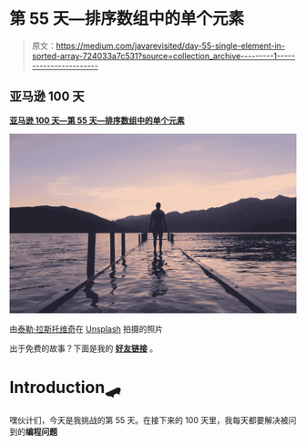 # 第 55 天—排序数组中的单个元素

> 原文：<https://medium.com/javarevisited/day-55-single-element-in-sorted-array-724033a7c531?source=collection_archive---------1----------------------->

## 亚马逊 100 天

[**亚马逊 100 天—第 55 天—排序数组中的单个元素**](https://leetcode.com/problems/single-element-in-a-sorted-array/)

![](img/acc98ed029b06c195df6cf33618bfd86.png)

由[泰勒·拉斯托维奇](https://unsplash.com/@lastly?utm_source=unsplash&utm_medium=referral&utm_content=creditCopyText)在 [Unsplash](https://unsplash.com/s/photos/single?utm_source=unsplash&utm_medium=referral&utm_content=creditCopyText) 拍摄的照片

出于免费的故事？下面是我的 [**好友链接**](/@akshay_ravindran/day-55-single-element-in-sorted-array-724033a7c531?source=friends_link&sk=ee5c0a21b7e0baecc2768f9f118e5fae) 。

# Introduction🛹

嘿伙计们，今天是我挑战的第 55 天。在接下来的 100 天里，我每天都要解决被问到的**编程问题**